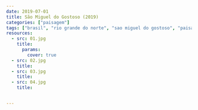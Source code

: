 ```yaml
---
date: 2019-07-01
title: São Miguel do Gostoso (2019)
categories: ["paisagem"]
tags: ["brasil", "rio grande do norte", "sao miguel do gostoso", "paisagem"]
resources:
  - src: 01.jpg
    title: 
      params:
        cover: true
  - src: 02.jpg
    title: 
  - src: 03.jpg
    title: 
  - src: 04.jpg
    title: 


---
```



